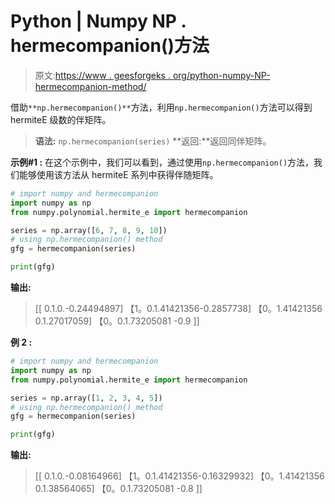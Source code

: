 # Python | Numpy NP . hermecompanion()方法

> 原文:[https://www . geesforgeks . org/python-numpy-NP-hermecompanion-method/](https://www.geeksforgeeks.org/python-numpy-np-hermecompanion-method/)

借助`**np.hermecompanion()**`方法，利用`np.hermecompanion()`方法可以得到 hermiteE 级数的伴矩阵。

> **语法:** `np.hermecompanion(series)`
> **返回:**返回同伴矩阵。

**示例#1 :**
在这个示例中，我们可以看到，通过使用`np.hermecompanion()`方法，我们能够使用该方法从 hermiteE 系列中获得伴随矩阵。

```py
# import numpy and hermecompanion
import numpy as np
from numpy.polynomial.hermite_e import hermecompanion

series = np.array([6, 7, 8, 9, 10])
# using np.hermecompanion() method
gfg = hermecompanion(series)

print(gfg)
```

**输出:**

> [[ 0.1.0.-0.24494897]
> 【1。0.1.41421356-0.2857738]
> 【0。1.41421356 0.1.27017059]
> 【0。0.1.73205081 -0.9 ]]

**例 2 :**

```py
# import numpy and hermecompanion
import numpy as np
from numpy.polynomial.hermite_e import hermecompanion

series = np.array([1, 2, 3, 4, 5])
# using np.hermecompanion() method
gfg = hermecompanion(series)

print(gfg)
```

**输出:**

> [[ 0.1.0.-0.08164966]
> 【1。0.1.41421356-0.16329932]
> 【0。1.41421356 0.1.38564065]
> 【0。0.1.73205081 -0.8 ]]